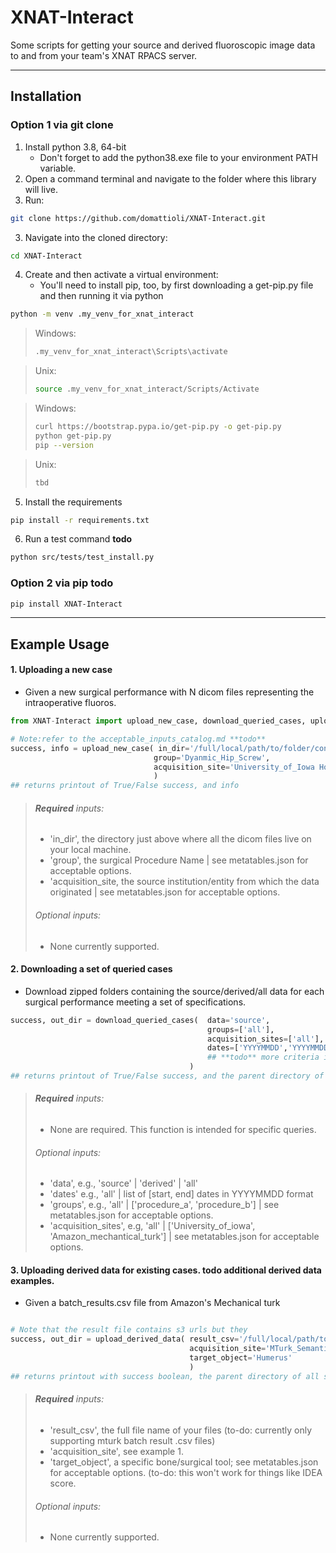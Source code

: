 # XNAT-Interact
Some scripts for getting your source and derived fluoroscopic image data to and from your team's XNAT RPACS server.


---
## Installation
### Option 1 via git clone
1. Install python 3.8, 64-bit
    - Don't forget to add the python38.exe file to your environment PATH variable.
2. Open a command terminal and navigate to the folder where this library will live.
3. Run: 
```bash
git clone https://github.com/domattioli/XNAT-Interact.git
```
3. Navigate into the cloned directory:
```bash
cd XNAT-Interact
```
4. Create and then activate a virtual environment:
    - You'll need to install pip, too, by first downloading a get-pip.py file and then running it via python
```bash
python -m venv .my_venv_for_xnat_interact
```
>Windows:
>```bash
>.my_venv_for_xnat_interact\Scripts\activate 
>```

>Unix:
>```bash
>source .my_venv_for_xnat_interact/Scripts/Activate
>```

>Windows:
>```bash
>curl https://bootstrap.pypa.io/get-pip.py -o get-pip.py
>python get-pip.py
>pip --version
>```

>Unix:
> ```bash
>tbd
> ```

5. Install the requirements
```bash
pip install -r requirements.txt
```
6. Run a test command **todo**
```bash
python src/tests/test_install.py
```

### Option 2 via pip **todo**

```bash
pip install XNAT-Interact
```


---
## Example Usage
#### 1. Uploading a new case
- Given a new surgical performance with N dicom files representing the intraoperative fluoros.

```python
from XNAT-Interact import upload_new_case, download_queried_cases, upload_new_case

# Note:refer to the acceptable_inputs_catalog.md **todo**
success, info = upload_new_case( in_dir='/full/local/path/to/folder/containing/new_case/all/dicom/files', 
                                group='Dyanmic_Hip_Screw',
                                acquisition_site='University_of_Iowa Hospitals_and_Clinics' 
                                )
## returns printout of True/False success, and info
```
>###### **Required** inputs:
>- 'in_dir', the directory just above where all the dicom files live on your local machine.
>- 'group', the surgical Procedure Name                                                     | see metatables.json for acceptable options.
>- 'acquisition_site, the source institution/entity from which the data originated          | see metatables.json for acceptable options.
>###### Optional inputs:
>- None currently supported.


#### 2. Downloading a set of queried cases
- Download zipped folders containing the source/derived/all data for each surgical performance meeting a set of specifications.
```python
success, out_dir = download_queried_cases(  data='source',                                            
                                            groups=['all'],                                           
                                            acquisition_sites=['all'],                                  
                                            dates=['YYYYMMDD','YYYYMMDD']                             
                                            ## **todo** more criteria in the future, e.g., femur_segmentation_available=True
                                        )
## returns printout of True/False success, and the parent directory of all saved zipped folders
```
>###### **Required** inputs:
>- None are required. This function is intended for specific queries.
>###### Optional inputs:
>- 'data', e.g., 'source' | 'derived' | 'all'
>- 'dates' e.g., 'all' | list of [start, end] dates in YYYYMMDD format
>- 'groups', e.g., 'all' | ['procedure_a', 'procedure_b'] | see metatables.json for acceptable options.
>- 'acquisition_sites', e.g, 'all' | ['University_of_iowa', 'Amazon_mechantical_turk'] | see metatables.json for acceptable options.

#### 3. Uploading derived data for existing cases. **todo** additional derived data examples.
- Given a batch_results.csv file from Amazon's Mechanical turk
```python

# Note that the result file contains s3 urls but they 
success, out_dir = upload_derived_data( result_csv='/full/local/path/to/mturk_batch_result_file.csv',
                                        acquisition_site='MTurk_Semantic_Segmentation',                         
                                        target_object='Humerus'                                      
                                        )
## returns printout with success boolean, the parent directory of all saved zipped folders
```
>###### **Required** inputs:
>- 'result_csv', the full file name of your files (to-do: currently only supporting mturk batch result .csv files)
>- 'acquisition_site', see example 1.
>- 'target_object', a specific bone/surgical tool; see metatables.json for acceptable options. (to-do: this won't work for things like IDEA score.
>###### Optional inputs:
>- None currently supported.

